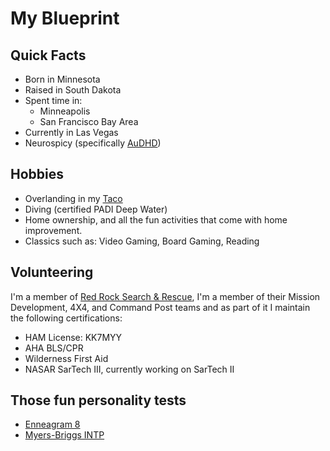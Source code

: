 # My Blueprint

## Quick Facts

- Born in Minnesota
- Raised in South Dakota
- Spent time in:
  - Minneapolis
  - San Francisco Bay Area
- Currently in Las Vegas
- Neurospicy (specifically [AuDHD](https://embrace-autism.com/an-introduction-to-audhd/))

## Hobbies

- Overlanding in my [Taco](https://www.instagram.com/skadi_del_taco/)
- Diving (certified PADI Deep Water)
- Home ownership, and all the fun activities that come with home improvement.
- Classics such as: Video Gaming, Board Gaming, Reading

## Volunteering

I'm a member of [Red Rock Search & Rescue](https://redrocksar.org/), I'm a member of their Mission Development, 4X4, and Command Post teams and as part of it I maintain the following certifications:

- HAM License: KK7MYY
- AHA BLS/CPR
- Wilderness First Aid
- NASAR SarTech III, currently working on SarTech II

## Those fun personality tests

- [Enneagram 8](https://www.integrative9.com/enneagram/introduction/type-8)
- [Myers-Briggs INTP](https://www.16personalities.com/intp-personality)
